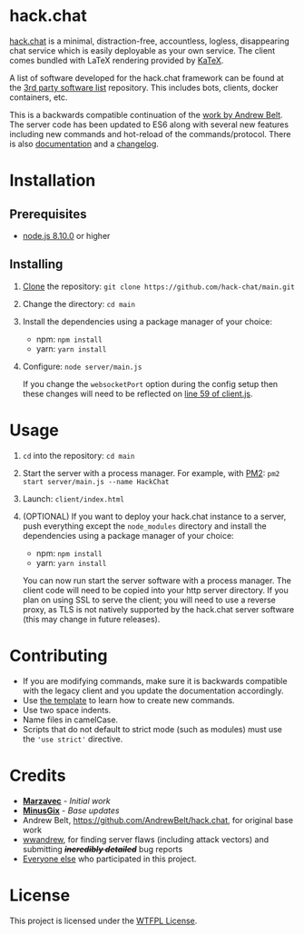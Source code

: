 # hack.chat

[hack.chat](https://hack.chat/) is a minimal, distraction-free, accountless, logless, disappearing chat service which is easily deployable as your own service. The client comes bundled with LaTeX rendering provided by [KaTeX](https://github.com/Khan/KaTeX).

A list of software developed for the hack.chat framework can be found at the [3rd party software list](https://github.com/hack-chat/3rd-party-software-list) repository. This includes bots, clients, docker containers, etc.

This is a backwards compatible continuation of the [work by Andrew Belt](https://github.com/AndrewBelt/hack.chat). The server code has been updated to ES6 along with several new features including new commands and hot-reload of the commands/protocol. There is also [documentation](DOCUMENTATION.md) and a [changelog](CHANGELOG.md).

# Installation

## Prerequisites

- [node.js 8.10.0](https://nodejs.org/en/download/package-manager/#windows) or higher

## Installing

1. [Clone](https://help.github.com/articles/cloning-a-repository/) the repository: `git clone https://github.com/hack-chat/main.git`
1. Change the directory: `cd main`
1. Install the dependencies using a package manager of your choice:
    - npm: `npm install`
    - yarn: `yarn install`
1. Configure: `node server/main.js`

    If you change the `websocketPort` option during the config setup then these changes will need to be reflected on [line 59 of client.js](https://github.com/hack-chat/main/blob/master/client/client.js#L59).

# Usage

1. `cd` into the repository: `cd main`
1. Start the server with a process manager. For example, with [PM2](https://github.com/Unitech/pm2): `pm2 start server/main.js --name HackChat` 
1. Launch: `client/index.html`
1. (OPTIONAL) If you want to deploy your hack.chat instance to a server, push everything except the `node_modules` directory and install the dependencies using a package manager of your choice: 
    - npm: `npm install`
    - yarn: `yarn install`
  
    You can now run start the server software with a process manager. The client code will need to be copied into your http server directory. If you plan on using SSL to serve the client; you will need to use a reverse proxy, as TLS is not natively supported by the hack.chat server software (this may change in future releases).

# Contributing

- If you are modifying commands, make sure it is backwards compatible with the legacy client and you update the documentation accordingly.
- Use [the template](templateCommand.js) to learn how to create new commands.
- Use two space indents.
- Name files in camelCase.
- Scripts that do not default to strict mode (such as modules) must use the `'use strict'` directive.

# Credits

* [**Marzavec**](https://github.com/marzavec) - *Initial work*
* [**MinusGix**](https://github.com/MinusGix) - *Base updates*
* Andrew Belt, https://github.com/AndrewBelt/hack.chat, for original base work
* [wwandrew](https://github.com/wwandrew/), for finding server flaws (including attack vectors) and submitting ~~___incredibly detailed___~~ bug reports
* [Everyone else](https://github.com/hack-chat/main/graphs/contributors) who participated in this project.

# License

This project is licensed under the [WTFPL License](LICENSE).